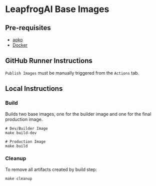 # LeapfrogAI Base Images

## Pre-requisites

* [apko](https://apko.dev)
* [Docker](https://www.docker.com/)

## GitHub Runner Instructions

`Publish Images` must be manually triggered from the `Actions` tab.

## Local Instructions

### Build

Builds two base images, one for the builder image and one for the final production image.

``` shell
# Dev/Builder Image
make build-dev

# Production Image
make build
```

### Cleanup

To remove all artifacts created by build step:

``` shell
make cleanup
```